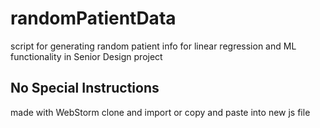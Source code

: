 # randomPatientData
script for generating random patient info for linear regression and ML functionality in Senior Design project

## No Special Instructions
made with WebStorm
clone and import or copy and paste into new js file
